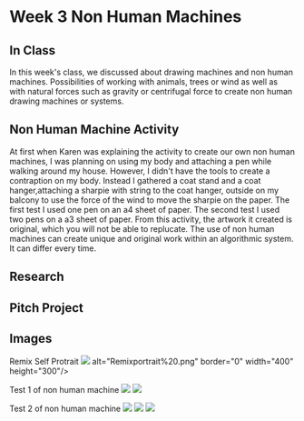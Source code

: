 # Week 3 Non Human Machines 
## In Class 
In this week's class, we discussed about drawing machines and non human machines. Possibilities of working with animals, trees or wind as well as with natural forces such as gravity or centrifugal force to create non human drawing machines or systems. 

## Non Human Machine Activity 
At first when Karen was explaining the activity to create our own non human machines, I was planning on using my body and attaching a pen while walking around my house. However, I didn't have the tools to create a contraption on my body. Instead I gathered a coat stand and a coat hanger,attaching a sharpie with string to the coat hanger, outside on my balcony to use the force of the wind to move the sharpie on the paper. The first test I used one pen on an a4 sheet of paper. The second test I used two pens on a a3 sheet of paper. From this activity, the artwork it created is original, which you will not be able to replucate. The use of non human machines can create unique and original work within an algorithmic system. It can differ every time. 

## Research 


## Pitch Project 


## Images
Remix Self Protrait 
<img src= https://github.com/ChantelLai/Slave-to-the-Algorithm/blob/master/Week%203/Remixportrait%20.png> alt="Remixportrait%20.png" border="0" width="400" height="300"/>

Test 1 of non human machine
![](IMG_1891.jpg)
![](IMG_1901.jpg)

Test 2 of non human machine
![](IMG_1914.jpg)
![](IMG_1916.jpg)
![](IMG_1917.jpg)


